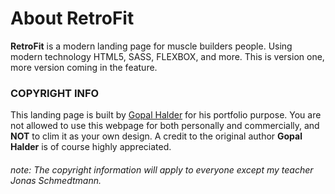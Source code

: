 # About RetroFit

**RetroFit** is a modern landing page for muscle builders people. Using modern technology HTML5, SASS, FLEXBOX, and more. This is version one, more version coming in the feature.

### COPYRIGHT INFO

This landing page is built by [Gopal Halder](https://bit.ly/2WU9aTy) for his portfolio purpose. You are not allowed to use this webpage for both personally and commercially, and **NOT** to clim it as your own design. A credit to the original author **Gopal Halder** is of course highly appreciated.

###### note: The copyright information will apply to everyone except my teacher Jonas Schmedtmann.
